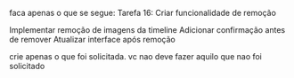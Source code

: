 faca apenas o que se segue:
Tarefa 16: Criar funcionalidade de remoção

Implementar remoção de imagens da timeline
Adicionar confirmação antes de remover
Atualizar interface após remoção

crie apenas o que foi solicitada. vc nao deve fazer aquilo que nao foi solicitado